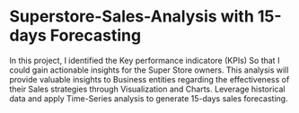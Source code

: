 # Superstore-Sales-Analysis with 15-days Forecasting
In this project, I identified the Key performance indicatore (KPIs) So that I could gain actionable insights for the Super Store owners. This analysis will provide valuable insights to Business entities regarding the effectiveness of their Sales strategies through Visualization and Charts. Leverage historical data and apply Time-Series analysis to generate 15-days sales forecasting. 
